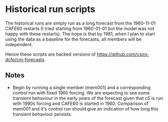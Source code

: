 Historical run scripts
============================================================================

The historical runs are simply run as a long forecast from the 1960-11-01 CAFE60 restarts (I tried starting from 1960-01-01 but the model was not happy with these restarts). The hope is that by 1981, when I plan to start using the data as a baseline for the forecasts, all members will be independent. 

Hence these scripts are hacked versions of https://github.com/csiro-dcfp/cm-forecasts.


Notes
----------------------------------------------------------------------

* Begin by running a single member (mem001) and a corresponding control run with fixed 1960 forcing. We are expecting to see some transient behaviour in the early years of the forecast given that c5 is run with 1990s forcing and CAFE60 is started in 1960. Comparison of mem001 and it's control run should give an indication of how long this transient behaviour persists.


